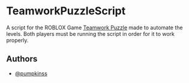 # TeamworkPuzzleScript

A script for the ROBLOX Game [Teamwork Puzzle](https://www.roblox.com/games/6075270490/Teamwork-Puzzles) made to automate the levels. Both players must be running the script in order for it to work properly.




## Authors

- [@pumpkinss](https://www.github.com/pumpkinss)


